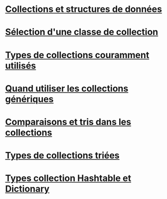 # [Collections et structures de données](index.md)
# [Sélection d'une classe de collection](selecting-a-collection-class.md)
# [Types de collections couramment utilisés](commonly-used-collection-types.md)
# [Quand utiliser les collections génériques](when-to-use-generic-collections.md)
# [Comparaisons et tris dans les collections](comparisons-and-sorts-within-collections.md)
# [Types de collections triées](sorted-collection-types.md)
# [Types collection Hashtable et Dictionary](hashtable-and-dictionary-collection-types.md)
